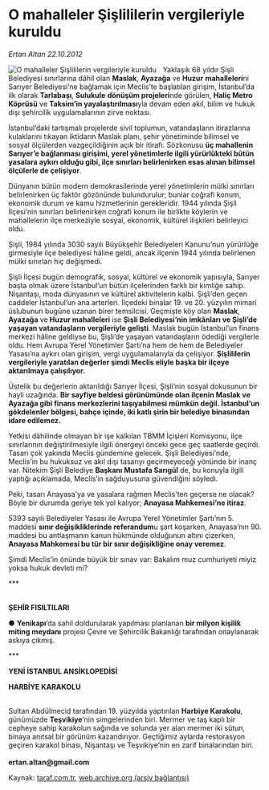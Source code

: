 # O mahalleler Şişlililerin vergileriyle kuruldu

*Ertan Altan 22.10.2012*

<div class="yazi"><img align="left" alt="O mahalleler Şişlililerin vergileriyle kuruldu" border="0" src="http://www.taraf.com.tr/fotoraflar/makaleler/o-mahalleler-sislililerin-vergileriyle-kuruldu_9958_orijinal.jpg" style="border-right-width:10px; border-color:#FFFFFF"/><p>Yaklaşık 68 yıldır Şişli Belediyesi sınırlarına dâhil olan <b>Maslak</b>, <b>Ayazağa</b> ve <b>Huzur</b> <b>mahalleleri</b>ni Sarıyer Belediyesi’ne bağlamak için Meclis’te başlatılan girişim, İstanbul’da ilk olarak <b>Tarlabaşı</b>, <b>Sulukule</b> <b>dönüşüm projeleri</b>nde görülen, <b>Haliç Metro Köprüsü</b> ve <b>Taksim’in yayalaştırılması</b>yla devam eden akıl, bilim ve hukuk dışı şehircilik uygulamalarının zirve noktası. </p>
<p>İstanbul’daki tartışmalı projelerde sivil toplumun, vatandaşların itirazlarına kulaklarını tıkayan iktidarın Maslak planı, şehir yönetiminde bilimsel ve sosyal ölçülerden vazgeçildiğinin açık bir itirafı. Sözkonusu <b>üç mahallenin Sarıyer’e bağlanması girişimi, yerel yönetimlerle ilgili yürürlükteki bütün yasalara aykırı olduğu gibi, ilçe sınırları belirlenirken esas alınan bilimsel ölçülerle de çelişiyor</b>. </p>
<p>Dünyanın bütün modern demokrasilerinde yerel yönetimlerin mülki sınırları belirlenirken üç faktör gözönünde bulundurulur; bunlar coğrafi konum, ekonomik durum ve kamu hizmetlerinin gerekleridir. 1944 yılında Şişli İlçesi’nin sınırları belirlenirken coğrafi konum ile birlikte köylerin ve mahallelerin ilçe merkeziyle sosyal, ekonomik, kültürel ilişkileri belirleyici oldu. </p>
<p>Şişli, 1984 yılında 3030 sayılı Büyükşehir Belediyeleri Kanunu’nun yürürlüğe girmesiyle ilçe belediyesi hâline geldi, ancak ilçenin 1944 yılında belirlenen mülki sınırları hiç değişmedi. </p>
<p>Şişli İlçesi bugün demografik, sosyal, kültürel ve ekonomik yapısıyla, Sarıyer başta olmak üzere İstanbul’un bütün ilçelerinden farklı bir kimliğe sahip. Nişantaşı, moda dünyasının ve kültürel aktivitelerin kalbi. Şişli’den geçen caddeler İstanbul’un ana arterleri. İlçedeki binalar 19. ve 20. yüzyılın mimari üslubunun bugüne uzanan birer temsilcisi. Geçmişte köy olan <b>Maslak</b>, <b>Ayazağa</b> ve<b> Huzur mahalleleri</b> ise <b>Şişli Belediyesi’nin imkânları ve Şişli’de yaşayan vatandaşların vergileriyle gelişti</b>. Maslak bugün İstanbul’un finans merkezi hâline geldiyse bu, Şişli’de yaşayan vatandaşların ödediği vergilerle oldu. Hem Avrupa Yerel Yönetimler Şartı’na hem de hem de Belediyeler Yasası’na aykırı olan girişim, vergi uygulamalarıyla da çelişiyor. <b>Şişlililerin vergileriyle yaratılan değerler şimdi Meclis eliyle başka bir ilçeye aktarılmaya çalışılıyor. </b></p>
<p>Üstelik bu değerlerin aktarıldığı Sarıyer İlçesi, Şişli’nin sosyal dokusunun bir hayli uzağında. <b>Bir sayfiye beldesi görünümünde olan ilçenin Maslak ve Ayazağa gibi finans merkezlerini taşıyabilmesi mümkün değil. İstanbul’un gökdelenler bölgesi, bahçe içinde, iki katlı şirin bir belediye binasından idare edilemez.</b> </p>
<p>Yetkisi dâhilinde olmayan bir işe kalkılan TBMM İçişleri Komisyonu, ilçe sınırlarının değiştirilmesiyle ilgili önergeyi önceki gece geç saatlerde geçirdi. Tasarı çok yakında Meclis gündemine gelecek. Şişli Belediyesi’nde, Meclis’in bu hukuksuz ve akıl dışı tasarıyı geçirmeyeceği yönünde bir inanç var. Nitekim Şişli Belediye <b>Başkanı Mustafa Sarıgül</b> de, bu konuyla ilgili yaptığı açıklamada, Meclis’in sağduyusuna güvendiğini söyledi. </p>
<p>Peki, tasarı Anayasa’ya ve yasalara rağmen Meclis’ten geçerse ne olacak? Böyle bir durumda geriye tek yol kalıyor; <b>Anayasa Mahkemesi’ne itiraz</b>. </p>
<p>5393 sayılı Belediyeler Yasası ile Avrupa Yerel Yönetimler Şartı’nın 5. maddesi <b>sınır değişikliklerinde referandum</b>u şart koşarken, Anayasa’nın 90. maddesi bu antlaşmanın kanun hükmünde olduğunun altını çizerken, <b>Anayasa Mahkemesi bu tür bir sınır değişikliğine onay veremez</b>. </p>
<p>Şimdi Meclis’in önünde büyük bir sınav var: Bakalım muz cumhuriyeti miyiz yoksa hukuk devleti mi?</p>
<p>***</p>
<p><b><br/>ŞEHİR FISILTILARI</b></p>
<p>● <b>Yenikapı</b>’da sahil doldurularak yapılması planlanan <b>bir milyon kişilik miting meydanı</b> projesi Çevre ve Şehircilik Bakanlığı tarafından onaylanarak askıya çıkmış.</p>
<p>***</p>
<p><b>YENİ İSTANBUL ANSİKLOPEDİSİ</b></p><b>
<p>HARBİYE KARAKOLU</p></b><br/>Sultan Abdülmecid tarafından 19. yüzyılda yaptırılan <b>Harbiye Karakolu</b>, günümüzde <b>Teşvikiye</b>’nin simgelerinden biri. Mermer ve taş kaplı bir cepheye sahip karakolun sağında ve solunda yer alan mermer iki sütun, binaya anıtsal bir görünüm kazandırıyor. Geçtiğimiz aylarda restorasyon geçiren karakol binası, Nişantaşı ve Teşvikiye’nin en zarif binalarından biri.<br/><br/><strong>ertan.altan@gmail.com</strong>
</div>

Kaynak: [taraf.com.tr](http://www.taraf.com.tr/ertan-altan/makale-o-mahalleler-sislililerin-vergileriyle-kuruldu.htm), [web.archive.org (arşiv bağlantısı)](http://web.archive.org/web/20131107034546/http://www.taraf.com.tr/ertan-altan/makale-o-mahalleler-sislililerin-vergileriyle-kuruldu.htm)
